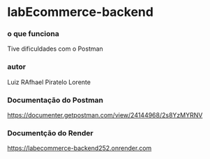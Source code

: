 # labEcommerce-backend


### o que funciona
Tive dificuldades com o Postman

### autor
Luiz RAfhael Piratelo Lorente

### Documentação do Postman

https://documenter.getpostman.com/view/24144968/2s8YzMYRNV

### Documentção do Render
https://labecommerce-backend252.onrender.com


